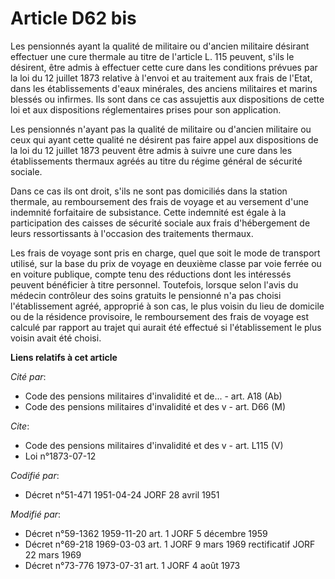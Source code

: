 # Article D62 bis

Les pensionnés ayant la qualité de militaire ou d'ancien militaire désirant effectuer une cure thermale au titre de l'article
L. 115 peuvent, s'ils le désirent, être admis à effectuer cette cure dans les conditions prévues par la loi du 12 juillet
1873 relative à l'envoi et au traitement aux frais de l'Etat, dans les établissements d'eaux minérales, des anciens
militaires et marins blessés ou infirmes. Ils sont dans ce cas assujettis aux dispositions de cette loi et aux dispositions
réglementaires prises pour son application.

Les pensionnés n'ayant pas la qualité de militaire ou d'ancien militaire ou ceux qui ayant cette qualité ne désirent pas
faire appel aux dispositions de la loi du 12 juillet 1873 peuvent être admis à suivre une cure dans les établissements
thermaux agréés au titre du régime général de sécurité sociale.

Dans ce cas ils ont droit, s'ils ne sont pas domiciliés dans la station thermale, au remboursement des frais de voyage et au
versement d'une indemnité forfaitaire de subsistance. Cette indemnité est égale à la participation des caisses de sécurité
sociale aux frais d'hébergement de leurs ressortissants à l'occasion des traitements thermaux.

Les frais de voyage sont pris en charge, quel que soit le mode de transport utilisé, sur la base du prix de voyage en
deuxième classe par voie ferrée ou en voiture publique, compte tenu des réductions dont les intéressés peuvent bénéficier à
titre personnel. Toutefois, lorsque selon l'avis du médecin contrôleur des soins gratuits le pensionné n'a pas choisi
l'établissement agréé, approprié à son cas, le plus voisin du lieu de domicile ou de la résidence provisoire, le
remboursement des frais de voyage est calculé par rapport au trajet qui aurait été effectué si l'établissement le plus voisin
avait été choisi.

**Liens relatifs à cet article**

_Cité par_:

  - Code des pensions militaires d'invalidité et de... - art. A18 (Ab)
  - Code des pensions militaires d'invalidité et des v - art. D66 (M)

_Cite_:

  - Code des pensions militaires d'invalidité et des v - art. L115 (V)
  - Loi n°1873-07-12

_Codifié par_:

  - Décret n°51-471 1951-04-24 JORF 28 avril 1951

_Modifié par_:

  - Décret n°59-1362 1959-11-20 art. 1 JORF 5 décembre 1959
  - Décret n°69-218 1969-03-03 art. 1 JORF 9 mars 1969 rectificatif JORF 22 mars 1969
  - Décret n°73-776 1973-07-31 art. 1 JORF 4 août 1973
